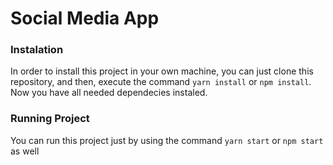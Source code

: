 # Social Media App

### Instalation
In order to install this project in your own machine, you can just 
clone this repository, and then, execute the command `yarn install` or
`npm install`. Now you have all needed dependecies instaled.


### Running Project
You can run this project just by using the command `yarn start` or `npm start` as well

